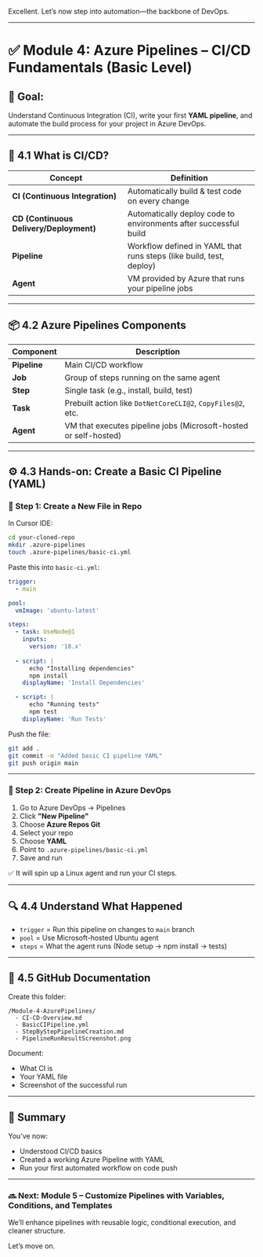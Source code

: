 Excellent. Let’s now step into automation—the backbone of DevOps.

---

# ✅ **Module 4: Azure Pipelines – CI/CD Fundamentals (Basic Level)**

## 🎯 Goal:

Understand Continuous Integration (CI), write your first **YAML pipeline**, and automate the build process for your project in Azure DevOps.

---

## 🧠 4.1 What is CI/CD?

| Concept                                 | Definition                                                          |
| --------------------------------------- | ------------------------------------------------------------------- |
| **CI (Continuous Integration)**         | Automatically build & test code on every change                     |
| **CD (Continuous Delivery/Deployment)** | Automatically deploy code to environments after successful build    |
| **Pipeline**                            | Workflow defined in YAML that runs steps (like build, test, deploy) |
| **Agent**                               | VM provided by Azure that runs your pipeline jobs                   |

---

## 📦 4.2 Azure Pipelines Components

| Component    | Description                                                      |
| ------------ | ---------------------------------------------------------------- |
| **Pipeline** | Main CI/CD workflow                                              |
| **Job**      | Group of steps running on the same agent                         |
| **Step**     | Single task (e.g., install, build, test)                         |
| **Task**     | Prebuilt action like `DotNetCoreCLI@2`, `CopyFiles@2`, etc.      |
| **Agent**    | VM that executes pipeline jobs (Microsoft-hosted or self-hosted) |

---

## ⚙️ 4.3 Hands-on: Create a Basic CI Pipeline (YAML)

### 🔧 Step 1: Create a New File in Repo

In Cursor IDE:

```bash
cd your-cloned-repo
mkdir .azure-pipelines
touch .azure-pipelines/basic-ci.yml
```

Paste this into `basic-ci.yml`:

```yaml
trigger:
  - main

pool:
  vmImage: 'ubuntu-latest'

steps:
  - task: UseNode@1
    inputs:
      version: '18.x'
  
  - script: |
      echo "Installing dependencies"
      npm install
    displayName: 'Install Dependencies'

  - script: |
      echo "Running tests"
      npm test
    displayName: 'Run Tests'
```

Push the file:

```bash
git add .
git commit -m "Added basic CI pipeline YAML"
git push origin main
```

---

### 🧪 Step 2: Create Pipeline in Azure DevOps

1. Go to Azure DevOps → Pipelines
2. Click **"New Pipeline"**
3. Choose **Azure Repos Git**
4. Select your repo
5. Choose **YAML**
6. Point to `.azure-pipelines/basic-ci.yml`
7. Save and run

✅ It will spin up a Linux agent and run your CI steps.

---

## 🔍 4.4 Understand What Happened

* `trigger` = Run this pipeline on changes to `main` branch
* `pool` = Use Microsoft-hosted Ubuntu agent
* `steps` = What the agent runs (Node setup → npm install → tests)

---

## 📁 4.5 GitHub Documentation

Create this folder:

```
/Module-4-AzurePipelines/
  - CI-CD-Overview.md
  - BasicCIPipeline.yml
  - StepByStepPipelineCreation.md
  - PipelineRunResultScreenshot.png
```

Document:

* What CI is
* Your YAML file
* Screenshot of the successful run

---

## 📌 Summary

You’ve now:

* Understood CI/CD basics
* Created a working Azure Pipeline with YAML
* Run your first automated workflow on code push

---

### 🔜 Next: **Module 5 – Customize Pipelines with Variables, Conditions, and Templates**

We’ll enhance pipelines with reusable logic, conditional execution, and cleaner structure.

Let’s move on.
